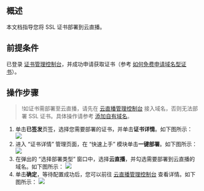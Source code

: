## 概述
本文档指导您将 SSL 证书部署到云直播。

## 前提条件
已登录 [证书管理控制台](https://console.cloud.tencent.com/certoverview)，并成功申请获取证书（参考 [如何免费申请域名型证书](https://cloud.tencent.com/document/product/400/6814)）。

## 操作步骤
 >!如证书需部署至云直播，请先在 [云直播管理控制台](https://console.cloud.tencent.com/live/domainmanage) 接入域名，否则无法部署 SSL 证书。具体操作请参考 [添加自有域名](https://cloud.tencent.com/document/product/267/20381)。
 >
1. 单击**已签发**页签，选择您需要部署的证书，并单击**证书详情**。如下图所示：
![](https://main.qcloudimg.com/raw/2dce1ac04efd170c9b7f2b55b6a07ffd.png)
2. 进入 “证书详情” 管理页面，在 “快速上手” 模块单击**一键部署**。如下图所示：
![](https://main.qcloudimg.com/raw/9032f32c9b014ed7ec3c39e693d8e7f4.png)
3. 在弹出的 “选择部署类型” 窗口中，选择**云直播**，并勾选需要部署到云直播的域名。如下图所示：
![](https://main.qcloudimg.com/raw/633c2f1f6d066902a7970adbd79898e5.png)
4. 单击**确定**，等待配置成功后，您可以前往 [云直播管理控制台](https://console.cloud.tencent.com/live/domainmanage) 查看详情。如下图所示：
![](https://main.qcloudimg.com/raw/c1984ae682a0d52eacd1e334db28c033.png)
